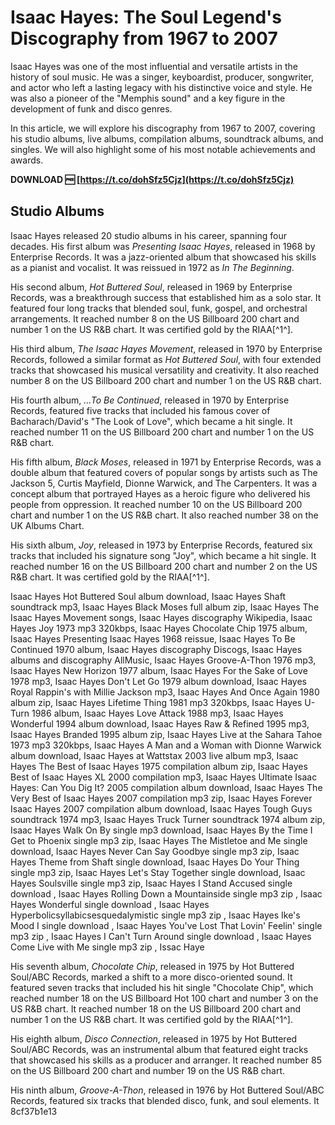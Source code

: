 
 
# Isaac Hayes: The Soul Legend's Discography from 1967 to 2007
 
Isaac Hayes was one of the most influential and versatile artists in the history of soul music. He was a singer, keyboardist, producer, songwriter, and actor who left a lasting legacy with his distinctive voice and style. He was also a pioneer of the "Memphis sound" and a key figure in the development of funk and disco genres.
 
In this article, we will explore his discography from 1967 to 2007, covering his studio albums, live albums, compilation albums, soundtrack albums, and singles. We will also highlight some of his most notable achievements and awards.
 
**DOWNLOAD 🆓 [https://t.co/dohSfz5Cjz](https://t.co/dohSfz5Cjz)**


 
## Studio Albums
 
Isaac Hayes released 20 studio albums in his career, spanning four decades. His first album was *Presenting Isaac Hayes*, released in 1968 by Enterprise Records. It was a jazz-oriented album that showcased his skills as a pianist and vocalist. It was reissued in 1972 as *In The Beginning*.
 
His second album, *Hot Buttered Soul*, released in 1969 by Enterprise Records, was a breakthrough success that established him as a solo star. It featured four long tracks that blended soul, funk, gospel, and orchestral arrangements. It reached number 8 on the US Billboard 200 chart and number 1 on the US R&B chart. It was certified gold by the RIAA[^1^].
 
His third album, *The Isaac Hayes Movement*, released in 1970 by Enterprise Records, followed a similar format as *Hot Buttered Soul*, with four extended tracks that showcased his musical versatility and creativity. It also reached number 8 on the US Billboard 200 chart and number 1 on the US R&B chart.
 
His fourth album, *...To Be Continued*, released in 1970 by Enterprise Records, featured five tracks that included his famous cover of Bacharach/David's "The Look of Love", which became a hit single. It reached number 11 on the US Billboard 200 chart and number 1 on the US R&B chart.
 
His fifth album, *Black Moses*, released in 1971 by Enterprise Records, was a double album that featured covers of popular songs by artists such as The Jackson 5, Curtis Mayfield, Dionne Warwick, and The Carpenters. It was a concept album that portrayed Hayes as a heroic figure who delivered his people from oppression. It reached number 10 on the US Billboard 200 chart and number 1 on the US R&B chart. It also reached number 38 on the UK Albums Chart.
 
His sixth album, *Joy*, released in 1973 by Enterprise Records, featured six tracks that included his signature song "Joy", which became a hit single. It reached number 16 on the US Billboard 200 chart and number 2 on the US R&B chart. It was certified gold by the RIAA[^1^].
 
Isaac Hayes Hot Buttered Soul album download,  Isaac Hayes Shaft soundtrack mp3,  Isaac Hayes Black Moses full album zip,  Isaac Hayes The Isaac Hayes Movement songs,  Isaac Hayes discography Wikipedia,  Isaac Hayes Joy 1973 mp3 320kbps,  Isaac Hayes Chocolate Chip 1975 album,  Isaac Hayes Presenting Isaac Hayes 1968 reissue,  Isaac Hayes To Be Continued 1970 album,  Isaac Hayes discography Discogs,  Isaac Hayes albums and discography AllMusic,  Isaac Hayes Groove-A-Thon 1976 mp3,  Isaac Hayes New Horizon 1977 album,  Isaac Hayes For the Sake of Love 1978 mp3,  Isaac Hayes Don't Let Go 1979 album download,  Isaac Hayes Royal Rappin's with Millie Jackson mp3,  Isaac Hayes And Once Again 1980 album zip,  Isaac Hayes Lifetime Thing 1981 mp3 320kbps,  Isaac Hayes U-Turn 1986 album,  Isaac Hayes Love Attack 1988 mp3,  Isaac Hayes Wonderful 1994 album download,  Isaac Hayes Raw & Refined 1995 mp3,  Isaac Hayes Branded 1995 album zip,  Isaac Hayes Live at the Sahara Tahoe 1973 mp3 320kbps,  Isaac Hayes A Man and a Woman with Dionne Warwick album download,  Isaac Hayes at Wattstax 2003 live album mp3,  Isaac Hayes The Best of Isaac Hayes 1975 compilation album zip,  Isaac Hayes Best of Isaac Hayes XL 2000 compilation mp3,  Isaac Hayes Ultimate Isaac Hayes: Can You Dig It? 2005 compilation album download,  Isaac Hayes The Very Best of Isaac Hayes 2007 compilation mp3 zip,  Isaac Hayes Forever Isaac Hayes 2007 compilation album download,  Isaac Hayes Tough Guys soundtrack 1974 mp3,  Isaac Hayes Truck Turner soundtrack 1974 album zip,  Isaac Hayes Walk On By single mp3 download,  Isaac Hayes By the Time I Get to Phoenix single mp3 zip,  Isaac Hayes The Mistletoe and Me single download,  Isaac Hayes Never Can Say Goodbye single mp3 zip,  Isaac Hayes Theme from Shaft single download,  Isaac Hayes Do Your Thing single mp3 zip,  Isaac Hayes Let's Stay Together single download,  Isaac Hayes Soulsville single mp3 zip,  Isaac Hayes I Stand Accused single download ,  Isaac Hayes Rolling Down a Mountainside single mp3 zip ,  Isaac Hayes Wonderful single download ,  Isaac Hayes Hyperbolicsyllabicsesquedalymistic single mp3 zip ,  Isaac Hayes Ike's Mood I single download ,  Isaac Hayes You've Lost That Lovin' Feelin' single mp3 zip ,  Isaac Hayes I Can't Turn Around single download ,  Isaac Hayes Come Live with Me single mp3 zip ,  Issac Haye
 
His seventh album, *Chocolate Chip*, released in 1975 by Hot Buttered Soul/ABC Records, marked a shift to a more disco-oriented sound. It featured seven tracks that included his hit single "Chocolate Chip", which reached number 18 on the US Billboard Hot 100 chart and number 3 on the US R&B chart. It reached number 18 on the US Billboard 200 chart and number 1 on the US R&B chart. It was certified gold by the RIAA[^1^].
 
His eighth album, *Disco Connection*, released in 1975 by Hot Buttered Soul/ABC Records, was an instrumental album that featured eight tracks that showcased his skills as a producer and arranger. It reached number 85 on the US Billboard 200 chart and number 19 on the US R&B chart.
 
His ninth album, *Groove-A-Thon*, released in 1976 by Hot Buttered Soul/ABC Records, featured six tracks that blended disco, funk, and soul elements. It
 8cf37b1e13
 
